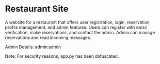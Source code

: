 # Restaurant Site
A website for a restaurant that offers user registration, login, reservation, profile management, and admin features. Users can register with email verification, make reservations, and contact the admin. Admin can manage reservations and read incoming messages.

Admin Details:
admin:admin

Note: For security reasons, app.py has been obfuscated.







